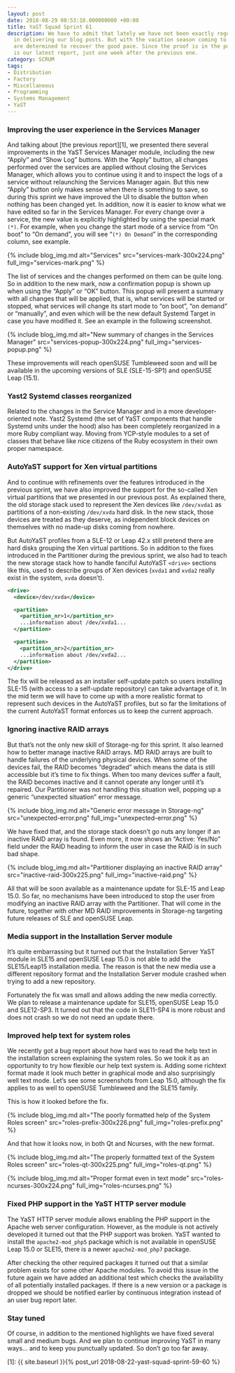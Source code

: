 ```yaml
---
layout: post
date: 2018-08-29 08:53:18.000000000 +00:00
title: YaST Squad Sprint 61
description: We have to admit that lately we have not been exactly regular and reliable
  in delivering our blog posts. But with the vacation season coming to an end, we
  are determined to recover the good pace. Since the proof is in the pudding, here
  is our latest report, just one week after the previous one.
category: SCRUM
tags:
- Distribution
- Factory
- Miscellaneous
- Programming
- Systems Management
- YaST
---
```


### Improving the user experience in the Services Manager

And talking about [the previous report][1], we presented there several
improvements in the YaST Services Manager module, including the new
“Apply” and “Show Log” buttons. With the “Apply” button, all changes
performed over the services are applied without closing the Services
Manager, which allows you to continue using it and to inspect the logs
of a service without relaunching the Services Manager again. But this
new “Apply” button only makes sense when there is something to save, so
during this sprint we have improved the UI to disable the button when
nothing has been changed yet. In addition, now it is easier to know what
we have edited so far in the Services Manager. For every change over a
service, the new value is explicitly highlighted by using the special
mark `(*)`. For example, when you change the start mode of a service
from “On boot” to “On demand”, you will see “`(*) On Demand`” in the
corresponding column, see example.

{% include blog_img.md alt="Services"
src="services-mark-300x224.png" full_img="services-mark.png" %}

The list of services and the changes performed on them can be quite
long. So in addition to the new mark, now a confirmation popup is shown
up when using the “Apply” or “OK” button. This popup will present a
summary with all changes that will be applied, that is, what services
will be started or stopped, what services will change its start mode to
“on boot”, “on demand” or “manually”, and even which will be the new
default Systemd Target in case you have modified it. See an example in
the following screenshot.

{% include blog_img.md alt="New summary of changes in the Services Manager"
src="services-popup-300x224.png" full_img="services-popup.png" %}

These improvements will reach openSUSE Tumbleweed soon and will be
available in the upcoming versions of SLE (SLE-15-SP1) and openSUSE Leap
(15.1).

### Yast2 Systemd classes reorganized

Related to the changes in the Service Manager and in a more
developer-oriented note. Yast2 Systemd (the set of YaST components that
handle Systemd units under the hood) also has been completely
reorganized in a more Ruby compliant way. Moving from YCP-style modules
to a set of classes that behave like nice citizens of the Ruby ecosystem
in their own proper namespace.

### AutoYaST support for Xen virtual partitions

And to continue with refinements over the features introduced in the
previous sprint, we have also improved the support for the so-called Xen
virtual partitions that we presented in our previous post. As explained
there, the old storage stack used to represent the Xen devices like
`/dev/xvda1` as partitions of a non-existing `/dev/xvda` hard disk. In
the new stack, those devices are treated as they deserve, as independent
block devices on themselves with no made-up disks coming from nowhere.

But AutoYaST profiles from a SLE-12 or Leap 42.x still pretend there are
hard disks grouping the Xen virtual partitions. So in addition to the
fixes introduced in the Partitioner during the previous sprint, we also
had to teach the new storage stack how to handle fanciful AutoYaST
`<drive>` sections like this, used to describe groups of Xen devices
(`xvda1` and `xvda2` really exist in the system, `xvda` doesn’t).

```xml
<drive>
  <device>/dev/xvda</device>

  <partition>
    <partition_nr>1</partition_nr>
    ...information about /dev/xvda1...
  </partition>

  <partition>
    <partition_nr>2</partition_nr>
    ...information about /dev/xvda2...
  </partition>
</drive>
```

The fix will be released as an installer self-update patch so users
installing SLE-15 (with access to a self-update repository) can take
advantage of it. In the mid term we will have to come up with a more
realistic format to represent such devices in the AutoYaST profiles, but
so far the limitations of the current AutoYaST format enforces us to
keep the current approach.

### Ignoring inactive RAID arrays

But that’s not the only new skill of Storage-ng for this sprint. It also
learned how to better manage inactive RAID arrays. MD RAID arrays are
built to handle failures of the underlying physical devices. When some
of the devices fail, the RAID becomes “degraded” which means the data is
still accessible but it’s time to fix things. When too many devices
suffer a fault, the RAID becomes inactive and it cannot operate any
longer until it’s repaired. Our Partitioner was not handling this
situation well, popping up a generic “unexpected situation” error
message.

{% include blog_img.md alt="Generic error message in Storage-ng"
src="unexpected-error.png" full_img="unexpected-error.png" %}

We have fixed that, and the storage stack doesn’t go nuts any longer if
an inactive RAID array is found. Even more, it now shows an “Active:
Yes/No” field under the RAID heading to inform the user in case the RAID
is in such bad shape.

{% include blog_img.md alt="Partitioner displaying an inactive RAID array"
src="inactive-raid-300x225.png" full_img="inactive-raid.png" %}

All that will be soon available as a maintenance update for SLE-15 and
Leap 15.0. So far, no mechanisms have been introduced to stop the user
from modifying an inactive RAID array with the Partitioner. That will
come in the future, together with other MD RAID improvements in
Storage-ng targeting future releases of SLE and openSUSE Leap.

### Media support in the Installation Server module

It’s quite embarrassing but it turned out that the Installation Server
YaST module in SLE15 and openSUSE Leap 15.0 is not able to add the
SLE15/Leap15 installation media. The reason is that the new media use a
different repository format and the Installation Server module crashed
when trying to add a new repository.

Fortunately the fix was small and allows adding the new media correctly.
We plan to release a maintenance update for SLE15, openSUSE Leap 15.0
and SLE12-SP3. It turned out that the code in SLE11-SP4 is more robust
and does not crash so we do not need an update there.

### Improved help text for system roles

We recently got a bug report about how hard was to read the help text in
the installation screen explaining the system roles. So we took it as an
opportunity to try how flexible our help text system is. Adding some
richtext format made it look much better in graphical mode and also
surprisingly well text mode. Let’s see some screenshots from Leap 15.0,
although the fix applies to as well to openSUSE Tumbleweed and the SLE15
family.

This is how it looked before the fix.

{% include blog_img.md alt="The poorly formatted help of the System Roles screen"
src="roles-prefix-300x226.png" full_img="roles-prefix.png" %}

And that how it looks now, in both Qt and Ncurses, with the new format.

{% include blog_img.md alt="The properly formatted text of the System Roles screen"
src="roles-qt-300x225.png" full_img="roles-qt.png" %}

{% include blog_img.md alt="Proper format even in text mode"
src="roles-ncurses-300x224.png" full_img="roles-ncurses.png" %}

### Fixed PHP support in the YaST HTTP server module

The YaST HTTP server module allows enabling the PHP support in the
Apache web server configuration. However, as the module is not actively
developed it turned out that the PHP support was broken. YaST wanted to
install the `apache2-mod_php5` package which is not available in
openSUSE Leap 15.0 or SLE15, there is a newer `apache2-mod_php7`
package.

After checking the other required packages it turned out that a similar
problem exists for some other Apache modules. To avoid this issue in the
future again we have added an additional test which checks the
availability of all potentially installed packages. If there is a new
version or a package is dropped we should be notified earlier by
continuous integration instead of an user bug report later.

### Stay tuned

Of course, in addition to the mentioned highlights we have fixed several
small and medium bugs. And we plan to continue improving YaST in many
ways… and to keep you punctually updated. So don’t go too far away.



[1]: {{ site.baseurl }}{% post_url 2018-08-22-yast-squad-sprint-59-60 %}
